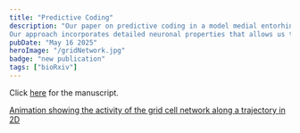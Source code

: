 ```yaml
---
title: "Predictive Coding"
description: "Our paper on predictive coding in a model medial entorhinal cortex network is on bioRxiv. 
Our approach incorporates detailed neuronal properties that allows us to uncover new links between biophysics and predictive spatial coding."
pubDate: "May 16 2025"
heroImage: "/gridNetwork.jpg"
badge: "new publication"
tags: ["bioRxiv"]
---
```

Click [here](https://doi.org/10.1101/2025.04.11.648301) for the manuscript.

[Animation showing the activity of the grid cell network along a trajectory in 2D](https://figshare.com/articles/media/2D_Grid_cell_patterns/28778450/2?file=53608943)
